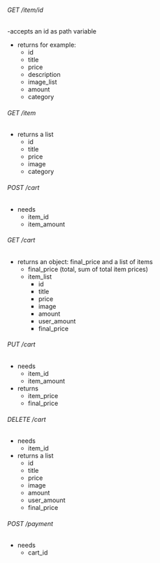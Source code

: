 ###### GET  /item/id
-accepts an id as path variable
- returns for example:
    - id
    - title
    - price
    - description
    - image_list
    - amount
    - category

###### GET /item
- returns a list
    - id
    - title
    - price
    - image
    - category
  
###### POST /cart
- needs
    - item_id
    - item_amount

###### GET /cart
- returns an object: final_price and a list of items
    - final_price (total, sum of total item prices)
    - item_list
        - id
        - title
        - price
        - image
        - amount
        - user_amount
        - final_price

###### PUT /cart
- needs
    - item_id
    - item_amount
- returns
    - item_price
    - final_price

###### DELETE /cart
- needs
    - item_id
- returns a list
    - id
    - title
    - price
    - image
    - amount
    - user_amount
    - final_price

###### POST /payment
- needs
    - cart_id
